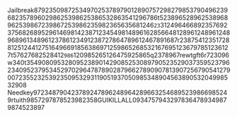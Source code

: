 Jailbreak87923509872534970253789790128907572982798537904962396823578960298625398625386532863541296786t523896528962538968962539867239867253986235982365635681246`23`312496466892357692375682689529614698142387123454981489616285664812896124896124896896134896123786123491238727864789612467891687r23875412351728812512441275164966918563869712598652685321676951236797851236127t57627682528412`986`120985265126475925865q2378967rewtgft6r723096w340t3549080953280952389014290852530897905235290373595237962340952379534529702964787890287966278909078139072567905412790072355232539235095329311905193705098534890456389053204998532908
Needkey9723487904237892478962489642896632546895239866985249rtuith9857297878523982358GUIKILLALL09347579432978364789349879874523897
